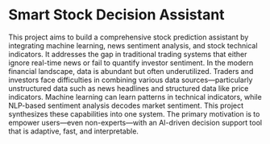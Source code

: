 # Smart Stock Decision Assistant
This project aims to build a comprehensive stock prediction assistant by integrating machine learning, news sentiment analysis, and stock technical indicators. It addresses the gap in traditional trading systems that either ignore real-time news or fail to quantify investor sentiment.
In the modern financial landscape, data is abundant but often underutilized. Traders and investors face difficulties in combining various data sources—particularly unstructured data such as news headlines and structured data like price indicators. Machine learning can learn patterns in technical indicators, while NLP-based sentiment analysis decodes market sentiment. This project synthesizes these capabilities into one system. The primary motivation is to empower users—even non-experts—with an AI-driven decision support tool that is adaptive, fast, and interpretable.

